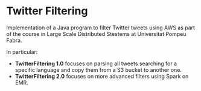 # Twitter Filtering
Implementation of a Java program to filter Twitter tweets using AWS as part of the course in Large Scale Distributed Stestems at Universitat Pompeu Fabra.

In particular:
- **TwitterFiltering 1.0** focuses on parsing all tweets searching for a specific language and copy them from a S3 bucket to another one.
- **TwitterFiltering 2.0** focuses on more advanced filters using Spark on EMR.